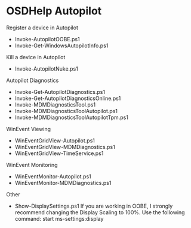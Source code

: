 # OSDHelp Autopilot

Register a device in Autopilot
- Invoke-AutopilotOOBE.ps1
- Invoke-Get-WindowsAutopilotInfo.ps1

Kill a device in Autopilot
- Invoke-AutopilotNuke.ps1

Autopilot Diagnostics
- Invoke-Get-AutopilotDiagnostics.ps1
- Invoke-Get-AutopilotDiagnosticsOnline.ps1
- Invoke-MDMDiagnosticsTool.ps1
- Invoke-MDMDiagnosticsToolAutopilot.ps1
- Invoke-MDMDiagnosticsToolAutopilotTpm.ps1

WinEvent Viewing
- WinEventGridView-Autopilot.ps1
- WinEventGridView-MDMDiagnostics.ps1
- WinEventGridView-TimeService.ps1

WinEvent Monitoring
- WinEventMonitor-Autopilot.ps1
- WinEventMonitor-MDMDiagnostics.ps1

Other
- Show-DisplaySettings.ps1
If you are working in OOBE, I strongly recommend changing the
Display Scaling to 100%.  Use the following command:
start ms-settings:display